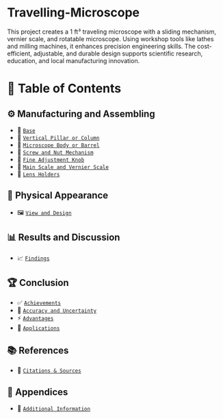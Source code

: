 # Travelling-Microscope 
This project creates a 1 ft³ traveling microscope with a sliding mechanism, vernier scale, and rotatable microscope. Using workshop tools like lathes and milling machines, it enhances precision engineering skills. The cost-efficient, adjustable, and durable design supports scientific research, education, and local manufacturing innovation.

# 📌 Table of Contents  

## ⚙️ Manufacturing and Assembling  
- 🔹 [`Base`](#base)  
- 🔹 [`Vertical Pillar or Column`](#vertical-pillar-or-column)  
- 🔹 [`Microscope Body or Barrel`](#microscope-body-or-barrel)  
- 🔹 [`Screw and Nut Mechanism`](#screw-and-nut-mechanism)  
- 🔹 [`Fine Adjustment Knob`](#fine-adjustment-knob)  
- 🔹 [`Main Scale and Vernier Scale`](#main-scale-and-vernier-scale)  
- 🔹 [`Lens Holders`](#lens-holders)  

## 🎨 Physical Appearance  
- 🖼️ [`View and Design`](#physical-appearance)  

## 📊 Results and Discussion  
- 📈 [`Findings`](#results-and-discussion)  

## 🏆 Conclusion  
- ✅ [`Achievements`](#achievements)  
- 📏 [`Accuracy and Uncertainty`](#accuracy-and-uncertainty)  
- ⚡ [`Advantages`](#advantages)  
- 🎯 [`Applications`](#applications)  


## 📚 References  
- 📖 [`Citations & Sources`](#references)  

## 📎 Appendices  
- 📂 [`Additional Information`](#appendices)  

